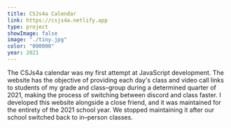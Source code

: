 ```yaml
---
title: CSJs4a Calendar
link: https://csjs4a.netlify.app
type: project
showImage: false
image: "./tiny.jpg"
color: "000000"
year: 2021
---
```


The CSJs4a calendar was my first attempt at JavaScript development. The website has the objective of providing each day's class and video call links to students of my grade and class–group during a determined quarter of 2021, making the process of switching between discord and class faster. I developed this website alongside a close friend, and it was maintained for the entirety of the 2021 school year. We stopped maintaining it after our school switched back to in–person classes.
